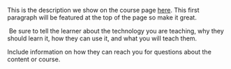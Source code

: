 This is the description we show on the course page [here](https://lab.github.com/Phatngo59558/data-tien-do). This first paragraph will be featured at the top of the page so make it great.
​

​
Be sure to tell the learner about the technology you are teaching, why they should learn it, how they can use it, and what you will teach them.
​


Include information on how they can reach you for questions about the content or course. 